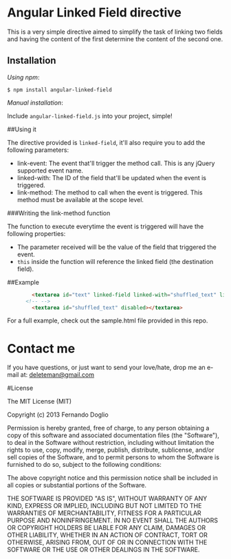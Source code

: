 # Angular Linked Field directive

This is a very simple directive aimed to simplify the task of linking two fields and having the content of the first determine the content of the second one.

## Installation

_Using npm_:

```
$ npm install angular-linked-field
```
_Manual installation_:

Include ```angular-linked-field.js``` into your project, simple!

##Using it

The directive provided is ```linked-field```, it'll also require you to add the following parameters:

+ link-event: The event that'll trigger the method call. This is any jQuery supported event name.
+ linked-with: The ID of the field that'll be updated when the event is triggered.
+ link-method: The method to call when the event is triggered. This method must be available at the scope level.

###Writing the link-method function

The function to execute everytime the event is triggered will have the following properties:

+ The parameter received will be the value of the field that triggered the event.
+  ```this``` inside the function will reference the linked field (the destination field).


##Example



```html
        <textarea id="text" linked-field linked-with="shuffled_text" link-event="keyup" link-method="filterFunction" placeholder="Enter any text..."></textarea>
      <!-- -->
        <textarea id="shuffled_text" disabled></textarea>
```
For a full example, check out the sample.html file provided in this repo.

# Contact me

If you have questions, or just want to send your love/hate, drop me an e-mail at: deleteman@gmail.com

#License

The MIT License (MIT)

Copyright (c) 2013 Fernando Doglio

Permission is hereby granted, free of charge, to any person obtaining a copy of this software and associated documentation files (the "Software"), to deal in the Software without restriction, including without limitation the rights to use, copy, modify, merge, publish, distribute, sublicense, and/or sell copies of the Software, and to permit persons to whom the Software is furnished to do so, subject to the following conditions:

The above copyright notice and this permission notice shall be included in all copies or substantial portions of the Software.

THE SOFTWARE IS PROVIDED "AS IS", WITHOUT WARRANTY OF ANY KIND, EXPRESS OR IMPLIED, INCLUDING BUT NOT LIMITED TO THE WARRANTIES OF MERCHANTABILITY, FITNESS FOR A PARTICULAR PURPOSE AND NONINFRINGEMENT. IN NO EVENT SHALL THE AUTHORS OR COPYRIGHT HOLDERS BE LIABLE FOR ANY CLAIM, DAMAGES OR OTHER LIABILITY, WHETHER IN AN ACTION OF CONTRACT, TORT OR OTHERWISE, ARISING FROM, OUT OF OR IN CONNECTION WITH THE SOFTWARE OR THE USE OR OTHER DEALINGS IN THE SOFTWARE.
